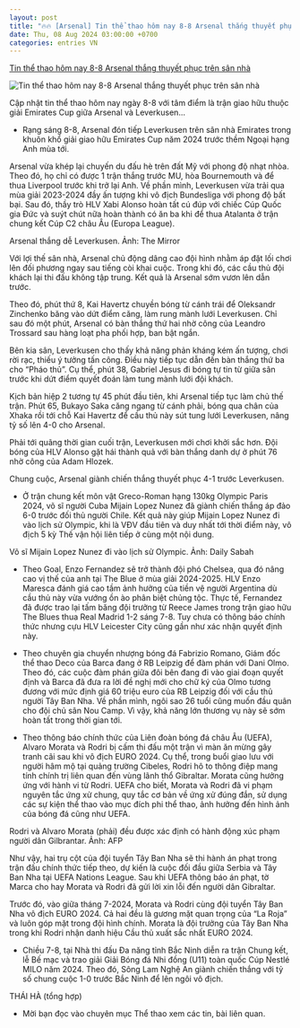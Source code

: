 ```yaml
---
layout: post
title: "🔥🔥 [Arsenal] Tin thể thao hôm nay 8-8 Arsenal thắng thuyết phục trên sân nhà"
date: Thu, 08 Aug 2024 03:00:00 +0700
categories: entries VN
---
```

[Tin thể thao hôm nay 8-8 Arsenal thắng thuyết phục trên sân nhà](https://www.qdnd.vn/the-thao/quoc-te/tin-the-thao-hom-nay-8-8-arsenal-thang-dam-tren-san-nha-vo-si-cuba-di-vao-lich-su-olympic-788649)

![Tin thể thao hôm nay 8-8 Arsenal thắng thuyết phục trên sân nhà](https://file3.qdnd.vn/data/images/0/2024/08/08/upload_2071/2.jpg?w=400)

Cập nhật tin thể thao hôm nay ngày 8-8 với tâm điểm là trận giao hữu thuộc giải Emirates Cup giữa Arsenal và Leverkusen...

* Rạng sáng 8-8, Arsenal đón tiếp Leverkusen trên sân nhà Emirates trong khuôn khổ giải giao hữu Emirates Cup năm 2024 trước thềm Ngoại hạng Anh mùa tới.

Arsenal vừa khép lại chuyến du đấu hè trên đất Mỹ với phong độ nhạt nhòa. Theo đó, họ chỉ có được 1 trận thắng trước MU, hòa Bournemouth và để thua Liverpool trước khi trở lại Anh. Về phần mình, Leverkusen vừa trải qua mùa giải 2023-2024 đầy ấn tượng khi vô địch Bundesliga với phong độ bất bại. Sau đó, thầy trò HLV Xabi Alonso hoàn tất cú đúp với chiếc Cúp Quốc gia Đức và suýt chút nữa hoàn thành có ăn ba khi để thua Atalanta ở trận chung kết Cúp C2 châu Âu (Europa League).

Arsenal thắng dễ Leverkusen. Ảnh: The Mirror

Với lợi thế sân nhà, Arsenal chủ động dâng cao đội hình nhằm áp đặt lối chơi lên đối phương ngay sau tiếng còi khai cuộc. Trong khi đó, các cầu thủ đội khách lại thi đấu không tập trung. Kết quả là Arsenal sớm vươn lên dẫn trước.

Theo đó, phút thứ 8, Kai Havertz chuyền bóng từ cánh trái để Oleksandr Zinchenko băng vào dứt điểm căng, làm rung mành lưới Leverkusen. Chỉ sau đó một phút, Arsenal có bàn thắng thứ hai nhờ công của Leandro Trossard sau hàng loạt pha phối hợp, ban bật ngắn.

Bên kia sân, Leverkusen cho thấy khả năng phản kháng kém ấn tượng, chơi rời rạc, thiếu ý tưởng tấn công. Điều này tiếp tục dẫn đến bàn thắng thứ ba cho “Pháo thủ”. Cụ thể, phút 38, Gabriel Jesus đi bóng tự tin từ giữa sân trước khi dứt điểm quyết đoán làm tung mành lưới đội khách.

Kịch bản hiệp 2 tương tự 45 phút đầu tiên, khi Arsenal tiếp tục làm chủ thế trận. Phút 65, Bukayo Saka căng ngang từ cánh phải, bóng qua chân của Xhaka rồi tới chỗ Kai Havertz để cầu thủ này sút tung lưới Leverkusen, nâng tỷ số lên 4-0 cho Arsenal.

Phải tới quãng thời gian cuối trận, Leverkusen mới chơi khởi sắc hơn. Đội bóng của HLV Alonso gặt hái thành quả với bàn thắng danh dự ở phút 76 nhờ công của Adam Hlozek.

Chung cuộc, Arsenal giành chiến thắng thuyết phục 4-1 trước Leverkusen.

* Ở trận chung kết môn vật Greco-Roman hạng 130kg Olympic Paris 2024, võ sĩ người Cuba Mijain Lopez Nunez đã giành chiến thắng áp đảo 6-0 trước đối thủ người Chile. Kết quả này giúp Mijain Lopez Nunez đi vào lịch sử Olympic, khi là VĐV đầu tiên và duy nhất tới thời điểm này, vô địch 5 kỳ Thế vận hội liên tiếp ở cùng một nội dung.

Võ sĩ Mijain Lopez Nunez đi vào lịch sử Olympic. Ảnh: Daily Sabah

* Theo Goal, Enzo Fernandez sẽ trở thành đội phó Chelsea, qua đó nâng cao vị thế của anh tại The Blue ở mùa giải 2024-2025. HLV Enzo Maresca đánh giá cao tầm ảnh hưởng của tiền vệ người Argentina dù cầu thủ này vừa vướng ồn ào phân biệt chủng tộc. Thực tế, Fernandez đã được trao lại tấm băng đội trưởng từ Reece James trong trận giao hữu The Blues thua Real Madrid 1-2 sáng 7-8. Tuy chưa có thông báo chính thức nhưng cựu HLV Leicester City cũng gần như xác nhận quyết định này.

* Theo chuyên gia chuyển nhượng bóng đá Fabrizio Romano, Giám đốc thể thao Deco của Barca đang ở RB Leipzig để đàm phán với Dani Olmo. Theo đó, các cuộc đàm phán giữa đôi bên đang đi vào giai đoạn quyết định và Barca đã đưa ra lời đề nghị mới cho chữ ký của Olmo tương đương với mức định giá 60 triệu euro của RB Leipzig đối với cầu thủ người Tây Ban Nha. Về phần mình, ngôi sao 26 tuổi cũng muốn đầu quân cho đội chủ sân Nou Camp. Vì vậy, khả năng lớn thương vụ này sẽ sớm hoàn tất trong thời gian tới.

* Theo thông báo chính thức của Liên đoàn bóng đá châu Âu (UEFA), Alvaro Morata và Rodri bị cấm thi đấu một trận vì màn ăn mừng gây tranh cãi sau khi vô địch EURO 2024. Cụ thể, trong buổi giao lưu với người hâm mộ tại quảng trường Cibeles, Rodri hô to thông điệp mang tính chính trị liên quan đến vùng lãnh thổ Gibraltar. Morata cũng hưởng ứng với hành vi từ Rodri. UEFA cho biết, Morata và Rodri đã vi phạm nguyên tắc ứng xử chung, quy tắc cơ bản về ứng xử đúng đắn, sử dụng các sự kiện thể thao vào mục đích phi thể thao, ảnh hưởng đến hình ảnh của bóng đá cũng như UEFA.

Rodri và Alvaro Morata (phải) đều được xác định có hành động xúc phạm người dân Gilbrantar. Ảnh: AFP

Như vậy, hai trụ cột của đội tuyển Tây Ban Nha sẽ thi hành án phạt trong trận đấu chính thức tiếp theo, dự kiến là cuộc đối đầu giữa Serbia và Tây Ban Nha tại UEFA Nations League. Sau khi UEFA thông báo án phạt, tờ Marca cho hay Morata và Rodri đã gửi lời xin lỗi đến người dân Gibraltar.

Trước đó, vào giữa tháng 7-2024, Morata và Rodri cùng đội tuyển Tây Ban Nha vô địch EURO 2024. Cả hai đều là gương mặt quan trọng của “La Roja” và luôn góp mặt trong đội hình chính. Morata là đội trưởng của Tây Ban Nha trong khi Rodri nhận danh hiệu Cầu thủ xuất sắc nhất EURO 2024.

* Chiều 7-8, tại Nhà thi đấu Đa năng tỉnh Bắc Ninh diễn ra trận Chung kết, lễ Bế mạc và trao giải Giải Bóng đá Nhi đồng (U11) toàn quốc Cúp Nestlé MILO năm 2024. Theo đó, Sông Lam Nghệ An giành chiến thắng với tỷ số chung cuộc 1-0 trước Bắc Ninh để lên ngôi vô địch.

THÁI HÀ (tổng hợp)

* Mời bạn đọc vào chuyên mục Thể thao xem các tin, bài liên quan.

